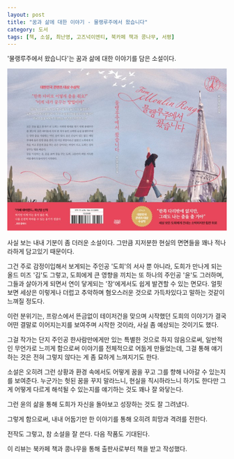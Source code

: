 ```yaml
---
layout: post
title: "꿈과 삶에 대한 이야기 - 물랭루주에서 왔습니다"
category: 도서
tags: [책, 소설, 최난영, 고즈넉이엔티, 북카페 책과 콩나무, 서평]
---
```


'물랭루주에서 왔습니다'는
꿈과 삶에 대한 이야기를 담은 소설이다.

![표지](/images/from-moulin-rouge-book-h480.jpg)

사실 보는 내내 기분이 좀 더러운 소설이다.
그만큼 지저분한 현실의 면면들을 꽤나 적나라하게 담고있기 때문이다.

그건 주로 감정이입해서 보게되는 주인공 '도희'의 서사 뿐 아니라,
도희가 만나게 되는 올드 미즈 '김'도 그렇고,
도희에게 큰 영향을 끼치는 또 하나의 주인공 '윤'도 그러하며,
그들과 살아가게 되면서 연이 닿게되는 '장'에게서도 쉽게 발견할 수 있는 면모다.
얼핏보면 세상은 이렇게나 더럽고 추악하며 혐오스러운 것으로 가득차있다고 말하는 것같이 느껴질 정도다.

이런 분위기는,
프랑스에서 뜬금없이 테이저건을 맞으며 시작했던
도희의 이야기가 결국 어떤 결말로 이어지는지를 보여주며 시작한 것이라,
사실 좀 예상되는 것이기도 했다.

그걸 작가는 단지 주인공 한사람만에게만 있는
특별한 것으로 하지 않음으로써,
일반적인 무언가로 느끼게 함으로써
이야기를 전체적으로 어둡게 만들었는데,
그걸 통해 얘기하는 것은 전혀 그렇지 않다는 게 좀 묘하게 느껴지기도 한다.

소설은 오히려 그런 상황과 환경 속에서도
어떻게 꿈을 꾸고 그를 향해 나아갈 수 있는지를 보여준다.
누군가는 헛된 꿈을 꾸지 말라느니, 현실을 직시하라느니 하기도 한다만
그게 어떻게 다르게 해석될 수 있는지를 얘기하는 것도 꽤나 잘 와닿는다.

그런 윤의 삶을 통해 도희가 자신을 돌아보고 성장하는 것도 잘 그려냈다.

그렇게 함으로써,
내내 어둡기만 한 이야기를 통해
오히려 희망과 격려를 전한다.

전작도 그렇고, 참 소설을 잘 쓴다.
다음 작품도 기대된다.



<div class="im im-info">
이 리뷰는 북카페 책과 콩나무을 통해 출판사로부터 책을 받고 작성했다.
</div>
